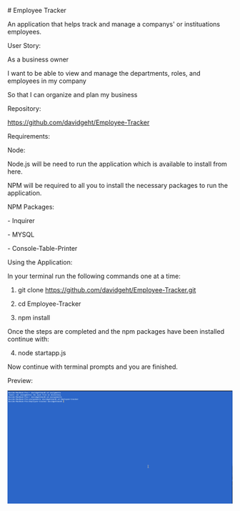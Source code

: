 \# Employee Tracker 

An application that helps track and manage a companys' or instituations employees. 

User Story:

As a business owner

I want to be able to view and manage the departments, roles, and employees in my company

So that I can organize and plan my business



Repository:

https://github.com/davidgeht/Employee-Tracker



Requirements:



Node:

Node.js will be need to run the application which is available to install from here.

NPM will be required to all you to install the necessary packages to run the application.



NPM Packages:



\- Inquirer

\- MYSQL

\- Console-Table-Printer



Using the Application:

In your terminal run the following commands one at a time: 



1. git clone https://github.com/davidgeht/Employee-Tracker.git



2. cd Employee-Tracker



3. npm install



Once the steps are completed and the npm packages have been installed continue with:



4. node startapp.js



Now continue with terminal prompts and you are finished. 



Preview: 

<img src="Preview/preview.2020-01-02 16_17_19.gif">



